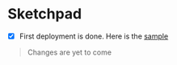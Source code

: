 # Sketchpad
- [x] First deployment is done.
Here is the [sample](https://draw-4s91tc.netlify.app)
> Changes are yet to come
